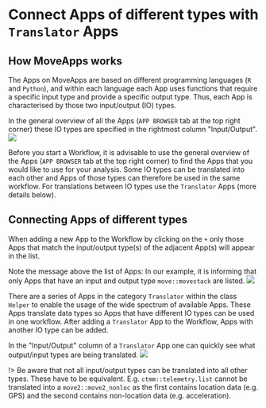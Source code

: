 # Connect Apps of different types with `Translator` Apps

## How MoveApps works

The Apps on MoveApps are based on different programming languages (`R` and `Python`), and within each language each App uses functions that require a specific input type and provide a specific output type. Thus, each App is characterised by those two input/output (IO) types.

In the general overview of all the Apps (`APP BROWSER` tab at the top right corner) these IO types are specified in the rightmost column "Input/Output".
![](../files/Input_Output.png)

Before you start a Workflow, it is advisable to use the general overview of the Apps (`APP BROWSER` tab at the top right corner) to find the Apps that you would like to use for your analysis. Some IO types can be translated into each other and Apps of those types can therefore be used in the same workflow. For translations between IO types use the `Translator` Apps (more details below).

## Connecting Apps of different types

When adding a new App to the Workflow by clicking on the `+` only those Apps that match the input/output type(s) of the adjacent App(s) will appear in the list.

Note the message above the list of Apps: In our example, it is informing that only Apps that have an input and output type `move::movestack` are listed. ![](../files/FilteredApps_WF.png)

There are a series of Apps in the category `Translator` within the class `Helper` to enable the usage of the wide spectrum of available Apps. These Apps translate data types so Apps that have different IO types can be used in one workflow. After adding a `Translator` App to the Workflow, Apps with another IO type can be added.

In the "Input/Output" column of a `Translator` App one can quickly see what output/input types are being translated.
![](../files/TranslatorExample.png)

!\> Be aware that not all input/output types can be translated into all other types. These have to be equivalent. E.g. `ctmm::telemetry.list` cannot be translated into a `move2::move2_nonloc` as the first contains location data (e.g. GPS) and the second contains non-location data (e.g. acceleration).

